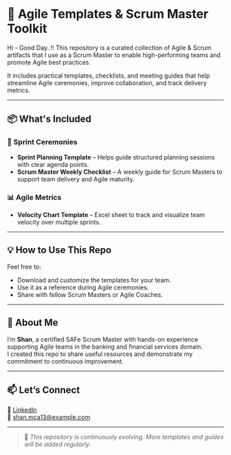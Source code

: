 # 📁 Agile Templates & Scrum Master Toolkit

Hi - Good Day..!! This repository is a curated collection of Agile & Scrum artifacts that I use as a Scrum Master to enable high-performing teams and promote Agile best practices.

It includes practical templates, checklists, and meeting guides that help streamline Agile ceremonies, improve collaboration, and track delivery metrics.

---

## 📦 What's Included

### 🧩 Sprint Ceremonies
- **Sprint Planning Template** – Helps guide structured planning sessions with clear agenda points.
- **Scrum Master Weekly Checklist** – A weekly guide for Scrum Masters to support team delivery and Agile maturity.

### 📊 Agile Metrics
- **Velocity Chart Template** – Excel sheet to track and visualize team velocity over multiple sprints.

---

## 💡 How to Use This Repo
Feel free to:
- Download and customize the templates for your team.
- Use it as a reference during Agile ceremonies.
- Share with fellow Scrum Masters or Agile Coaches.

---

## 👤 About Me
I’m **Shan**, a certified SAFe Scrum Master with hands-on experience supporting Agile teams in the banking and financial services domain.  
I created this repo to share useful resources and demonstrate my commitment to continuous improvement.

---

## 📫 Let’s Connect
🔗 [LinkedIn](https://www.linkedin.com/in/shan-c)  
📧 shan.mca13@example.com

---

> 📌 *This repository is continuously evolving. More templates and guides will be added regularly.*
